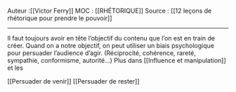 
Auteur :[[Victor Ferry]]
MOC : [[RHÉTORIQUE]]
Source : [[12 leçons de rhétorique pour prendre le pouvoir]]
***

Il faut toujours avoir en tête l’objectif du contenu que l’on est en train de créer. 
Quand on a notre objectif, on peut utiliser un biais psychologique pour persuader l’audience d’agir. (Réciprocité, cohérence, rareté, sympathie, conformisme, autorité…) Plus dans [[Influence et manipulation]] et les 


[[Persuader de venir]] [[Persuader de rester]] 